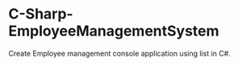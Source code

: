 # C-Sharp-EmployeeManagementSystem

Create Employee management console application using list in C#.

